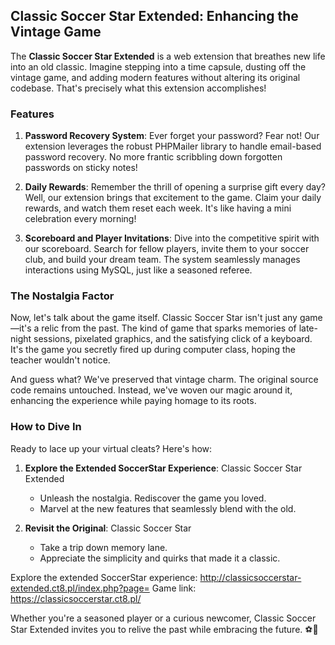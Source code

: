 ## Classic Soccer Star Extended: Enhancing the Vintage Game

The **Classic Soccer Star Extended** is a web extension that breathes new life into an old classic. Imagine stepping into a time capsule, dusting off the vintage game, and adding modern features without altering its original codebase. That's precisely what this extension accomplishes!

### Features

1. **Password Recovery System**: Ever forget your password? Fear not! Our extension leverages the robust PHPMailer library to handle email-based password recovery. No more frantic scribbling down forgotten passwords on sticky notes!

2. **Daily Rewards**: Remember the thrill of opening a surprise gift every day? Well, our extension brings that excitement to the game. Claim your daily rewards, and watch them reset each week. It's like having a mini celebration every morning!

3. **Scoreboard and Player Invitations**: Dive into the competitive spirit with our scoreboard. Search for fellow players, invite them to your soccer club, and build your dream team. The system seamlessly manages interactions using MySQL, just like a seasoned referee.

### The Nostalgia Factor

Now, let's talk about the game itself. Classic Soccer Star isn't just any game—it's a relic from the past. The kind of game that sparks memories of late-night sessions, pixelated graphics, and the satisfying click of a keyboard. It's the game you secretly fired up during computer class, hoping the teacher wouldn't notice.

And guess what? We've preserved that vintage charm. The original source code remains untouched. Instead, we've woven our magic around it, enhancing the experience while paying homage to its roots.

### How to Dive In

Ready to lace up your virtual cleats? Here's how:

1. **Explore the Extended SoccerStar Experience**: Classic Soccer Star Extended
   - Unleash the nostalgia. Rediscover the game you loved.
   - Marvel at the new features that seamlessly blend with the old.

2. **Revisit the Original**: Classic Soccer Star
   - Take a trip down memory lane.
   - Appreciate the simplicity and quirks that made it a classic.

Explore the extended SoccerStar experience: http://classicsoccerstar-extended.ct8.pl/index.php?page=
Game link: https://classicsoccerstar.ct8.pl/ 

Whether you're a seasoned player or a curious newcomer, Classic Soccer Star Extended invites you to relive the past while embracing the future. ⚽🌟
